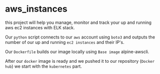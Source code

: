 #                                             **aws_instances**
this project will help you manage, monitor and track your up and running aws ec2 instances with ELK stack.

Our `python` script connects to our `aws` account using `boto3` and outputs the number of our up and running `ec2 instances` and their IP's.

Our `Dockerfile` builds our image locally using `Base image` alpine-awscli.

After our `docker` image is ready and we pushed it to our repository (`Docker hub`) we start with the `kubernetes` part. 
